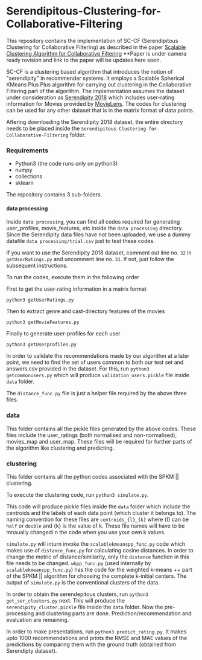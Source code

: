 # Serendipitous-Clustering-for-Collaborative-Filtering

This repository contains the implementation of SC-CF (Serendipitous Clustering for Collaborative Filtering) as described in the paper [Scalable Clustering Algorithm for Collaborative Filtering](https://google.com) **Paper is under camera ready revision and link to the paper will be updates here soon.

SC-CF is a clustering based algorithm that introduces the notion of "serendipity" in recommender systems. It employs a Scalable Spherical KMeans Plus Plus algorithm for carrying out clustering in the Collaborative Filtering part of the algorithm. The implementation assumes the dataset under consideration as [Serendipity 2018](https://grouplens.org/datasets/serendipity-2018/) which includes user-rating information for Movies provided by [MovieLens](https://movielens.org/). The codes for clustering can be used for any other dataset that is in the matrix format of data points.

Aftering downloading the Serendipity 2018 dataset, the entire directory needs to be placed inside the `Serendipitous-Clustering-for-Collaborative-Filtering` folder. 

### Requirements
* Python3 (the code runs only on python3)
* numpy
* collections
* sklearn

The repository contains 3 sub-folders. 
#### data processing
Inside `data processing`, you can find all codes required for generating user_profiles, movie_features, etc inside the `data processing` directory. Since the Serendipity data files have not been uploaded, we use a dummy datafile `data processing/trial.csv` just to test these codes. 

If you want to use the Serendipity 2018 dataset, comment out line no. `32` in `getUserRatings.py` and uncomment line no. `31`. If not, just follow the subsequent instructions.

To run the codes, execute them in the following order 

First to get the user-rating information in a matrix format

`python3 getUserRatings.py`

Then to extract genre and cast-directory features of the movies

`python3 getMovieFeatures.py`

Finally to generate user-profiles for each user 

`python3 getUserprofiles.py`  

In order to validate the recommendations made by our algorithm at a later point, we need to find the set of users common to both our test set and answers.csv provided in the dataset. For this, run `python3 getcommonusers.py` which will produce `validation_users.pickle` file inside `data` folder. 

The `distance_func.py` file is just a helper file required by the above three files.


### data
This folder contains all the pickle files generated by the above codes. These files include the user_ratings (both normalised and non-normalised), movies_map and user_map. These files will be required for further parts of the algorithm like clustering and predicting. 

### clustering
This folder contains all the python codes associated with the SPKM || clustering. 

To execute the clustering code, run `python3 simulate.py`.

This code will produce pickle files inside the `data` folder which include the centroids and the labels of each data point (which cluster it belongs to). The naming convention for these files are `centroids_{l}_{k}` where {l} can be `half` or `double` and {k} is the value of k. These file names will have to be mnaually changedi n the code when you use your own k values.

`simulate.py` will inturn invoke the `scalablekmeanspp_func.py` code which makes use of `distance_func.py` for calculating cosine distances. In order to change the metric of distance/similarity, only the `distance` function in this file needs to be changed. `wkpp_func.py` (used internally by `scalablekmeanspp_func.py`) has the code for the weighted k-means ++ part of the SPKM || algorithm for choosing the complete k-initial centers. The output of `simulate.py` is the conventional clusters of the data.

In order to obtain the serendepitous clusters, run `python3 get_ser_clusters.py` next. This will produce the `serendipity_cluster.pickle` file inside the `data` folder. Now the pre-processing and clustering parts are done. Prediction/recommendation and evaluation are remaining. 

In order to make presentations, run `python3 predict_rating.py`. It makes upto 1000 recommendations and prints the RMSE and MAE values of the predictions by comparing them with the ground truth (obtained from Serendipty dataset).

